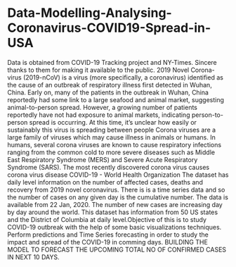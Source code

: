 # Data-Modelling-Analysing-Coronavirus-COVID19-Spread-in-USA
Data is obtained from COVID-19 Tracking project and NY-Times. Sincere thanks to them for making it available to the public.  2019 Novel Corona-virus (2019-nCoV) is a virus (more specifically, a coronavirus) identified as the cause of an outbreak of respiratory illness first detected in Wuhan, China. Early on, many of the patients in the outbreak in Wuhan, China reportedly had some link to a large seafood and animal market, suggesting animal-to-person spread. However, a growing number of patients reportedly have not had exposure to animal markets, indicating person-to-person spread is occurring. At this time, it’s unclear how easily or sustainably this virus is spreading between people  Corona viruses are a large family of viruses which may cause illness in animals or humans. In humans, several corona viruses are known to cause respiratory infections ranging from the common cold to more severe diseases such as Middle East Respiratory Syndrome (MERS) and Severe Acute Respiratory Syndrome (SARS). The most recently discovered corona virus causes corona virus disease COVID-19 - World Health Organization The dataset has daily level information on the number of affected cases, deaths and recovery from 2019 novel coronavirus. There is is a time series data and so the number of cases on any given day is the cumulative number.  The data is available from 22 Jan, 2020. The number of new cases are increasing day by day around the world. This dataset has information from 50 US states and the District of Columbia at daily level.Objective of this is to study COVID-19 outbreak with the help of some basic visualizations techniques. Perform predictions and Time Series forecasting in order to study the impact and spread of the COVID-19 in comming days.  BUILDING THE MODEL TO FORECAST THE UPCOMING TOTAL NO OF CONFIRMED CASES IN NEXT 10 DAYS. 
